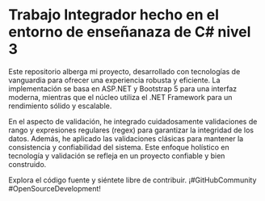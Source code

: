 # Trabajo Integrador hecho en el entorno de enseñanaza de C# nivel 3
Este repositorio alberga mi proyecto, desarrollado con tecnologías de vanguardia para ofrecer una experiencia robusta y eficiente. La implementación se basa en ASP.NET y Bootstrap 5 para una interfaz moderna, mientras que el núcleo utiliza el .NET Framework para un rendimiento sólido y escalable.

En el aspecto de validación, he integrado cuidadosamente validaciones de rango y expresiones regulares (regex) para garantizar la integridad de los datos. Además, he aplicado las validaciones clásicas para mantener la consistencia y confiabilidad del sistema. Este enfoque holístico en tecnología y validación se refleja en un proyecto confiable y bien construido.

Explora el código fuente y siéntete libre de contribuir. ¡#GitHubCommunity #OpenSourceDevelopment!
